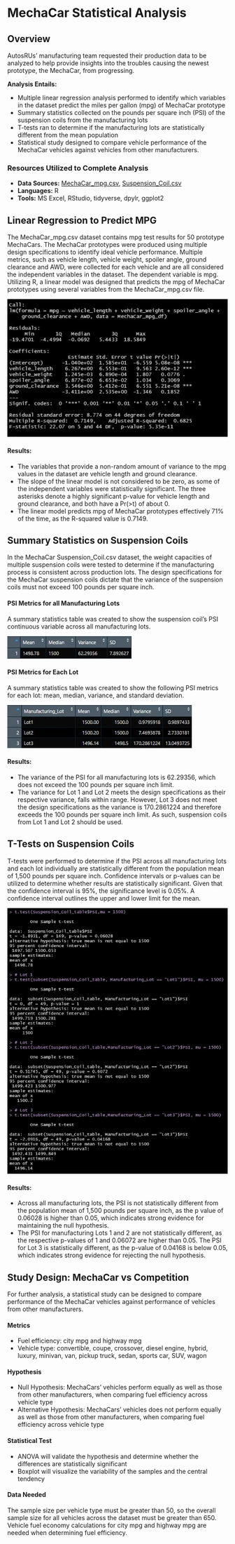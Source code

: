 # MechaCar Statistical Analysis

## Overview
AutosRUs’ manufacturing team requested their production data to be analyzed to help provide insights into the troubles causing the newest prototype, the MechaCar, from progressing. 

**Analysis Entails:**
* Multiple linear regression analysis performed to identify which variables in the dataset predict the miles per gallon (mpg) of MechaCar prototype
* Summary statistics collected on the pounds per square inch (PSI) of the suspension coils from the manufacturing lots
* T-tests ran to determine if the manufacturing lots are statistically different from the mean population
* Statistical study designed to compare vehicle performance of the MechaCar vehicles against vehicles from other manufacturers. 


### Resources Utilized to Complete Analysis
* **Data Sources:** 
[MechaCar_mpg.csv](https://github.com/cmmgw/MechaCar_Statistical_Analysis/blob/main/R_Analysis/MechaCar_mpg.csv), 
[Suspension_Coil.csv](https://github.com/cmmgw/MechaCar_Statistical_Analysis/blob/main/R_Analysis/Suspension_Coil.csv)
* **Languages:** R
* **Tools:** MS Excel, RStudio, tidyverse, dpylr, ggplot2


## Linear Regression to Predict MPG
The MechaCar_mpg.csv dataset contains mpg test results for 50 prototype MechaCars. The MechaCar prototypes were produced using multiple design specifications to identify ideal vehicle performance. Multiple metrics, such as vehicle length, vehicle weight, spoiler angle, ground clearance and AWD, were collected for each vehicle and are all considered the independent variables in the dataset. The dependent variable is mpg. Utilizing R, a linear model was designed that predicts the mpg of MechaCar prototypes using several variables from the MechaCar_mpg.csv file.

![Deliverable_1_Linear_Regression](https://github.com/cmmgw/MechaCar_Statistical_Analysis/blob/main/Resources/Deliverable_1_Linear_Regression.JPG)


#### Results:
* The variables that provide a non-random amount of variance to the mpg values in the dataset are vehicle length and ground clearance.
* The slope of the linear model is not considered to be zero, as some of the independent variables were statistically significant. The three asterisks denote a highly significant p-value for vehicle length and ground clearance, and both have a Pr(>t) of about 0. 
* The linear model predicts mpg of MechaCar prototypes effectively 71% of the time, as the R-squared value is 0.7149. 


## Summary Statistics on Suspension Coils
In the MechaCar Suspension_Coil.csv dataset, the weight capacities of multiple suspension coils were tested to determine if the manufacturing process is consistent across production lots. The design specifications for the MechaCar suspension coils dictate that the variance of the suspension coils must not exceed 100 pounds per square inch.

#### PSI Metrics for all Manufacturing Lots
A summary statistics table was created to show the suspension coil’s PSI continuous variable across all manufacturing lots. 

![Deliverable_2_Total_Summary](https://github.com/cmmgw/MechaCar_Statistical_Analysis/blob/main/Resources/Deliverable_2_Total_Summary.JPG)

#### PSI Metrics for Each Lot
A summary statistics table was created to show the following PSI metrics for each lot: mean, median, variance, and standard deviation.

![Deliverable_2_Lot_Summary](https://github.com/cmmgw/MechaCar_Statistical_Analysis/blob/main/Resources/Deliverable_2_Lot_Summary.JPG)

#### Results:
* The variance of the PSI for all manufacturing lots is 62.29356, which does not exceed the 100 pounds per square inch limit.
* The variance for Lot 1 and Lot 2 meets the design specifications as their respective variance, falls within range. However, Lot 3 does not meet the design specifications as the variance is 170.2861224 and therefore exceeds the 100 pounds per square inch limit. As such, suspension coils from Lot 1 and Lot 2 should be used. 


## T-Tests on Suspension Coils
T-tests were performed to determine if the PSI across all manufacturing lots and each lot individually are statistically different from the population mean of 1,500 pounds per square inch. Confidence intervals or p-values can be utilized to determine whether results are statistically significant. Given that the confidence interval is 95%, the significance level is 0.05%.  A confidence interval outlines the upper and lower limit for the mean. 

![Deliverable_3_T_Tests](https://github.com/cmmgw/MechaCar_Statistical_Analysis/blob/main/Resources/Deliverable_3_T_Tests.JPG)

#### Results:
* Across all manufacturing lots, the PSI is not statistically different from the population mean of 1,500 pounds per square inch, as the p value of 0.06028 is higher than 0.05, which indicates strong evidence for maintaining the null hypothesis.
* The PSI for manufacturing Lots 1 and 2 are not statistically different, as the respective p-values of 1 and 0.06072 are higher than 0.05. The PSI for Lot 3 is statistically different, as the p-value of 0.04168 is below 0.05, which indicates strong evidence for rejecting the null hypothesis.


## Study Design: MechaCar vs Competition
For further analysis, a statistical study can be designed to compare performance of the MechaCar vehicles against performance of vehicles from other manufacturers. 

#### Metrics
* Fuel efficiency: city mpg and highway mpg
* Vehicle type: convertible, coupe, crossover, diesel engine, hybrid, luxury, minivan, van, pickup truck, sedan, sports car, SUV, wagon

#### Hypothesis
* Null Hypothesis: MechaCars’ vehicles perform equally as well as those from other manufacturers, when comparing fuel efficiency across vehicle type
* Alternative Hypothesis: MechaCars’ vehicles does not perform equally as well as those from other manufacturers, when comparing fuel efficiency across vehicle type

#### Statistical Test
* ANOVA will validate the hypothesis and determine whether the differences are statistically significant
* Boxplot will visualize the variability of the samples and the central tendency

#### Data Needed
The sample size per vehicle type must be greater than 50, so the overall sample size for all vehicles across the dataset must be greater than 650. Vehicle fuel economy calculations for city mpg and highway mpg are needed when determining fuel efficiency. 

